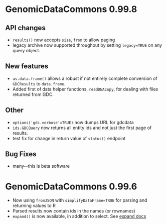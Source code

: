 # GenomicDataCommons 0.99.8

## API changes

* `results()` now accepts `size`, `from` to allow paging
* legacy archive now supported throughout by setting `legacy=TRUE` on any
  query object.

## New features

* `as.data.frame()` allows a robust if not entirely complete conversion
  of `GDCResults` to `data.frame`.
* Added first of data helper functions, `readDNAcopy`, for dealing
  with files returned from GDC.

## Other

* `options('gdc.verbose'=TRUE)` now dumps URL for gdcdata
* `ids.GDCQuery` now returns all entity ids and not just the first
  page of results.
* test fix for change in return value of `status()` endpoint

## Bug Fixes

* many--this is beta software


# GenomicDataCommons 0.99.6

* Now using `fromJSON` with `simplifyDataFrame=TRUE` for parsing and
  returning values to R
* Parsed results now contain ids in the names (or rownames)
* `expand()` is now available, in addition to select.
  See
  [expand docs](https://docs.gdc.cancer.gov/API/Users_Guide/Search_and_Retrieval/#expand)

